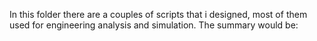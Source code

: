 In this folder there are a couples of scripts that i designed, most of them used for engineering analysis and simulation. The summary would be:
